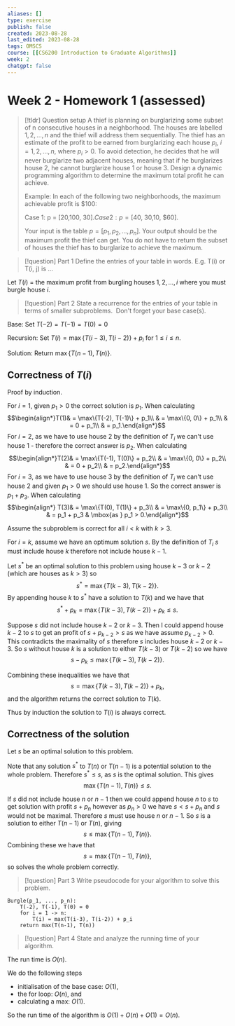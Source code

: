 ```yaml
---
aliases: []
type: exercise
publish: false
created: 2023-08-28
last_edited: 2023-08-28
tags: OMSCS
course: [[CS6200 Introduction to Graduate Algorithms]]
week: 2
chatgpt: false
---
```

# Week 2 - Homework 1 (assessed)

>[!tldr] Question setup
>A thief is planning on burglarizing some subset of n consecutive houses in a neighborhood. The houses are labelled $1, 2, \ldots, n$ and the thief will address them sequentially. The thief has an estimate of the profit to be earned from burglarizing each house $p_i$, $i = 1, 2, \ldots, n$, where $p_i > 0$. To avoid detection, he decides that he will never burglarize two adjacent houses, meaning that if he burglarizes house 2, he cannot burglarize house 1 or house 3. Design a dynamic programming algorithm to determine the maximum total profit he can achieve.
> 
> Example: In each of the following two neighborhoods, the maximum achievable profit is $100:
> 
> Case 1: p = [$20, $100, $30].  
> Case 2: p = [$40, $30, $10, $60].
> 
> Your input is the table $p = [p_1, p_2, \ldots , p_n]$. Your output should be the maximum profit the thief can get. You do not have to return the subset of houses the thief has to burglarize to achieve the maximum.

> [!question] Part 1
> Define the entries of your table in words. E.g. T(i) or T(i, j) is ...

Let $T(i)$ = the maximum profit from burgling houses $1, 2, \ldots, i$ where you must burgle house $i$.

> [!question] Part 2
> State a recurrence for the entries of your table in terms of smaller subproblems.  Don't forget your base case(s).

Base: Set $T(-2) = T(-1) = T(0) = 0$

Recursion: Set $T(i) = \max\{T(i-3), T(i-2)\} + p_i$ for $1 \leq i \leq n$.

Solution: Return $\max\{T(n-1), T(n)\}$.

## Correctness of $T(i)$

Proof by induction.

For $i = 1$, given $p_1 > 0$ the correct solution is $p_1$. When calculating 
$$\begin{align*}T(1)& = \max\{T(-2), T(-1)\} + p_1\\ & = \max\{0, 0\} + p_1\\ & = 0 + p_1\\ & = p_1.\end{align*}$$
For $i=2$, as we have to use house $2$ by the definition of $T_i$ we can't use house $1$ - therefore the correct answer is $p_2$. When calculating
$$\begin{align*}T(2)& = \max\{T(-1), T(0)\} + p_2\\ & = \max\{0, 0\} + p_2\\ & = 0 + p_2\\ & = p_2.\end{align*}$$
For $i = 3$, as we have to use house $3$ by the definition of $T_i$ we can't use house $2$ and given $p_1 > 0$ we should use house $1$. So the correct answer is $p_1 + p_3$. When calculating
$$\begin{align*} T(3)& = \max\{T(0), T(1)\} + p_3\\ & = \max\{0, p_1\} + p_3\\ & = p_1 + p_3 & \mbox{as } p_1 > 0.\end{align*}$$

Assume the subproblem is correct for all $i < k$ with $k > 3$. 

For $i = k$, assume we have an optimum solution $s$. By the definition of $T_i$ $s$ must include house $k$ therefore not include house $k-1$. 

Let $s^{\ast}$ be an optimal solution to this problem using house $k-3$ or $k-2$ (which are houses as $k > 3$) so 
$$s^{\ast} = \max\{T(k-3), T(k-2)\}.$$
By appending house $k$ to $s^{\ast}$ have a solution to $T(k)$ and we have that
$$s^{\ast} + p_k = \max\{T(k-3), T(k-2)\} + p_k \leq s.$$

Suppose $s$ did not include house $k-2$ or $k-3$. Then I could append house $k-2$ to $s$ to get an profit of $s + p_{k-2} > s$ as we have assume $p_{k-2} > 0$. This contradicts the maximality of $s$ therefore $s$ includes house $k-2$ or $k-3$. So $s$ without house $k$ is a solution to either $T(k-3)$ or $T(k-2)$ so we have
$$ s - p_k \leq \max\{T(k-3), T(k-2)\}.$$

Combining these inequalities we have that
$$s = \max\{T(k-3), T(k-2)\} + p_k,$$
and the algorithm returns the correct solution to $T(k)$.

Thus by induction the solution to $T(i)$ is always correct.

## Correctness of the solution

Let $s$ be an optimal solution to this problem.

Note that any solution $s^{\ast}$ to $T(n)$ or $T(n-1)$ is a potential solution to the whole problem. Therefore $s^{\ast} \leq s$, as $s$ is the optimal solution. This gives
$$\max\{T(n-1), T(n)\} \leq s.$$

If $s$ did not include house $n$ or $n-1$ then we could append house $n$ to $s$ to get solution with profit $s + p_n$ however as $p_n > 0$ we have $s < s + p_n$ and $s$ would not be maximal. Therefore $s$ must use house $n$ or $n-1$. So $s$ is a solution to either $T(n-1)$ or $T(n)$, giving
$$s \leq \max\{T(n-1), T(n)\}.$$
Combining these we have that
$$s = \max\{T(n-1), T(n)\},$$
so solves the whole problem correctly. 

> [!question] Part 3
> Write pseudocode for your algorithm to solve this problem.

```psudocode
Burgle(p_1, ..., p_n):
	T(-2), T(-1), T(0) = 0
	for i = 1 -> n:
		T(i) = max(T(i-3), T(i-2)) + p_i
	return max(T(n-1), T(n))
```

> [!question] Part 4
> State and analyze the running time of your algorithm.

The run time is $O(n)$.

We do the following steps 
- initialisation of the base case: $O(1)$,
- the for loop: $O(n)$, and
- calculating a max: $O(1)$.

So the run time of the algorithm is $O(1) + O(n) + O(1) = O(n)$.